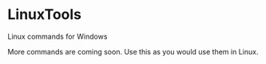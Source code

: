 # LinuxTools
Linux commands for Windows

More commands are coming soon. Use this as you would use them in Linux.
